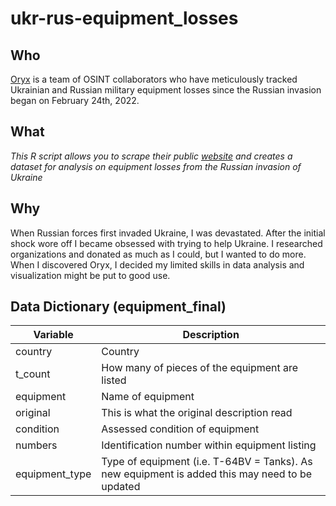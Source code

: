 # ukr-rus-equipment_losses
## Who
[Oryx](https://www.oryxspioenkop.com/) is a team of OSINT collaborators who have meticulously tracked Ukrainian and Russian military equipment losses since the Russian invasion began on February 24th, 2022.
## What
*This R script allows you to scrape their public [website](https://www.oryxspioenkop.com/2022/02/attack-on-europe-documenting-equipment.html) and creates a dataset for analysis on equipment losses from the Russian invasion of Ukraine*
## Why
When Russian forces first invaded Ukraine, I was devastated. After the initial shock wore off I became obsessed with trying to help Ukraine. I researched organizations and donated as much as I could, but I wanted to do more. When I discovered Oryx, I decided my limited skills in data analysis and visualization might be put to good use.
## Data Dictionary (equipment_final)
| Variable | Description                                    |
 ----------|------------------------------------------------
| country  | Country                                        |
| t_count  | How many of pieces of the equipment are listed |
| equipment| Name of equipment                              |
| original | This is what the original description read     |
| condition| Assessed condition of equipment                |
| numbers  | Identification number within equipment listing |
| equipment_type| Type of equipment (i.e. T-64BV = Tanks). As new equipment is added this may need to be updated|
